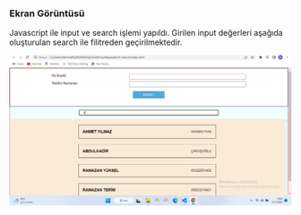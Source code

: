 <h3>Ekran Görüntüsü</h3>

<p>Javascript ile input ve search işlemi yapıldı. Girilen input değerleri aşağıda oluşturulan search ile filitreden geçirilmektedir. </p>

<img src="./ekranresmi.png">